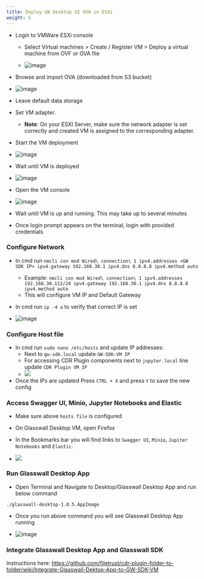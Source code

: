 ```yaml
---
title: Deploy GW Desktop UI OVA in ESXi
weight: 5
---
```


- Login to  VMWare ESXi console
   - Select Virtual machines > Create / Register VM > Deploy a virtual machine from OVF or OVA file

   - ![image](https://user-images.githubusercontent.com/70108899/114046803-6f4a1680-9889-11eb-93be-0ba78276671e.png)

- Browse and import OVA (downloaded from S3 bucket)

- ![image](https://user-images.githubusercontent.com/70108899/114048669-12e7f680-988b-11eb-9fc6-216ac90276e6.png)

- Leave default data storage
- Set VM adapter. 
   - **Note**: On your ESXI  Server, make sure the network adapter is set correctly and created VM is assigned to the corresponding adapter. 
- Start the VM deployment

- ![image](https://user-images.githubusercontent.com/70108899/114047499-031be280-988a-11eb-8bc0-f09ab491f988.png)

- Wait until VM is deployed

- ![image](https://user-images.githubusercontent.com/70108899/114047591-14fd8580-988a-11eb-8327-7825fa778071.png)

- Open the VM console

- ![image](https://user-images.githubusercontent.com/70108899/114047708-2e063680-988a-11eb-941a-b05c0c9c84ea.png)

- Wait until VM is up and running. This may take up to several minutes
- Once login prompt appears on the terminal, login with provided credentials

### Configure Network 

- In cmd run `nmcli con mod Wired\ connection\ 1 ipv4.addresses <GW SDK IP> ipv4.gateway 192.168.30.1 ipv4.dns 8.8.8.8 ipv4.method auto`
    - Example: `nmcli con mod Wired\ connection\ 1 ipv4.addresses 192.168.30.112/24 ipv4.gateway 192.168.30.1 ipv4.dns 8.8.8.8 ipv4.method auto`
   - This will configure VM IP and Default Gateway
- In cmd run `ip -4 a` to verify that correct IP is set

- ![image](https://user-images.githubusercontent.com/70108899/114048052-7faec100-988a-11eb-819f-ddf211b916f6.png)

### Configure Host file 

- In cmd run `sudo nano /etc/hosts` and update IP addresses:
   - Next to `gw-sdk.local` update `GW-SDK-VM IP` 
   - For accessing CDR Plugin components next to `jupyter.local` line update `CDR Plugin VM IP`
    - ![](https://github.com/filetrust/cdr-plugin-folder-to-folder/blob/main/img/2021-04-09_14h21_58.png)
- Once the IPs are updated Press `CTRL + X` and press `Y` to save the new config

### Access Swagger UI, Minio, Jupyter Notebooks and Elastic

- Make sure above `hosts file` is configured
- On Glasswall Desktop VM, open Firefox
- In the Bookmarks bar you will find links to `Swagger UI`, `Minio`, `Jupiter Notebooks` and `Elastic`.

- ![](https://github.com/filetrust/cdr-plugin-folder-to-folder/blob/main/img/2021-04-09_14h29_31.png)

### Run Glasswall Desktop App

- Open Terminal and Navigate to Desktop/Glasswall Desktop App and run below command
 ```
 ./glasswall-desktop-1.0.5.AppImage
 ```

- Once you run above command you will see Glasswall Desktop App running

- ![image](https://user-images.githubusercontent.com/70108899/114049412-b933fc00-988b-11eb-86b1-25f5b3929810.png)

### Integrate Glasswall Desktop App and Glasswall SDK

Instructions here: https://github.com/filetrust/cdr-plugin-folder-to-folder/wiki/Integrate-Glasswall-Dektop-App-to-GW-SDK-VM


